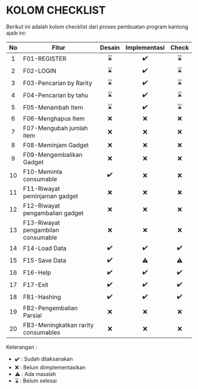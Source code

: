 # KOLOM CHECKLIST
Berikut ini adalah kolom checklist dari proses pembuatan program kantong ajaib ini:

| No  | Fitur                               | Desain  | Implementasi  | Check       | 
|:---:| ----------------------------------- |:-------:|:-------------:|:-----------:|
| 1   | F01-REGISTER                        | ⌛      | ✔️            | ⌛         |
| 2   | F02-LOGIN                           | ⌛      | ✔️            | ⌛         |
| 3   | F03-Pencarian by Rarity             | ⌛      | ✔️            | ⌛         |
| 4   | F04-Pencarian by tahu               | ⌛      | ✔️            | ⌛         |
| 5   | F05-Menambah Item                   | ⌛      | ✔️            | ⌛         |
| 6   | F06-Menghapus Item                  | ❌      | ❌            | ❌         |
| 7   | F07-Mengubah jumlah item            | ❌      | ❌            | ❌         |
| 8   | F08-Meminjam Gadget                 | ❌      | ❌            | ❌         |
| 9   | F09-Mengembalikan Gadget            | ❌      | ❌            | ❌         |
| 10  | F10-Meminta consumable              | ✔️      | ❌            | ❌       |
| 11  | F11-Riwayat peminjaman gadget       | ❌      | ❌            | ❌         |
| 12  | F12-Riwayat pengambalian gadget     | ❌      | ❌            | ❌         |
| 13  | F13-Riwayat pengambilan consumable  | ❌      | ❌            | ❌         |
| 14  | F14-Load Data                       | ✔️      | ✔️            | ✔️         |
| 15  | F15-Save Data                       | ✔️      | ⚠️            | ⚠️         |
| 16  | F16-Help                            | ✔️      | ✔️            | ✔️         |
| 17  | F17-Exit                            | ✔️      | ✔️            | ✔️         |
| 18  | FB1-Hashing                         | ✔️      | ✔️            | ✔️         |
| 19  | FB2-Pengembalian Parsial            | ❌      | ❌            | ❌         |
| 20  | FB3-Meningkatkan rarity consumables | ❌      | ❌            | ❌         |

Keterangan :
* ✔️ : Sudah dilaksanakan
* ❌ : Belum diimplementasikan 
* ⚠️ : Ada masalah
* ⌛ : Belum selesai
